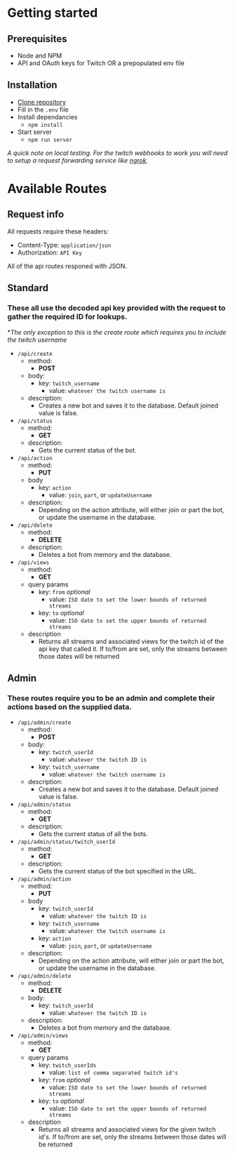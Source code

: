 # Getting started

  ## Prerequisites

  - Node and NPM
  - API and OAuth keys for Twitch OR a prepopulated env file

  ## Installation

  - [Clone repository](https://github.com/ClickPop/buffs-bot.git)
  - Fill in the `.env` file
  - Install dependancies 
    - `npm install`
  - Start server
    - `npm run server`

*A quick note on local testing. For the twitch webhooks to work you will need to setup a request forwarding service like [ngrok](https://ngrok.com/).*

# Available Routes

  ## Request info

  All requests require these headers:
  - Content-Type: `application/json`
  - Authorization: `API Key`

  All of the api routes responed with JSON.

  ## Standard
  ### These all use the decoded api key provided with the request to gather the required ID for lookups.
  **The only exception to this is the create route which requires you to include the twitch username*

  - `/api/create`
    - method: 
      - **POST**
    - body:
      - key: `twitch_username`
        - value: `whatever the twitch username is`
    - description: 
      - Creates a new bot and saves it to the database. Default joined value is false.
  - `/api/status`
    - method: 
      - **GET**
    - description: 
      - Gets the current status of the bot.
  - `/api/action`
    - method: 
      - **PUT**
    - body
      - key: `action`
        - value: `join`, `part`, or `updateUsername`
    - description: 
      - Depending on the action attribute, will either join or part the bot, or update the username in the database.
  - `/api/delete`
    - method: 
      - **DELETE**
    - description: 
      - Deletes a bot from memory and the database.
  - `/api/views`
    - method:
      - **GET**
    - query params
      - key: `from` *optional*
        - value: `ISO date to set the lower bounds of returned streams`
      - key: `to` *optional*
        - value: `ISO date to set the upper bounds of returned streams`
    - description
      - Returns all streams and associated views for the twitch id of the api key that called it. If to/from are set, only the streams between those dates will be returned

  ## Admin
  ### These routes require you to be an admin and complete their actions based on the supplied data.

  - `/api/admin/create`
    - method: 
      - **POST** 
    - body:
      - key: `twitch_userId`
        - value: `whatever the twitch ID is`
      - key: `twitch_username`
        - value: `whatever the twitch username is`
    - description: 
      - Creates a new bot and saves it to the database. Default joined value is false.
  - `/api/admin/status`
    - method: 
      - **GET**
    - description: 
      - Gets the current status of all the bots.
  - `/api/admin/status/twitch_userId`
    - method: 
      - **GET**
    - description: 
      - Gets the current status of the bot specified in the URL.
  - `/api/admin/action`
    - method: 
      - **PUT**
    - body
      - key: `twitch_userId`
        - value: `whatever the twitch ID is`
      - key: `twitch_username`
        - value: `whatever the twitch username is`
      - key: `action`
        - value: `join`, `part`, or `updateUsername`
    - description: 
      - Depending on the action attribute, will either join or part the bot, or update the username in the database.
  - `/api/admin/delete`
    - method: 
      - **DELETE**
    - body:
      - key: `twitch_userId`
        - value: `whatever the twitch ID is`
    - description: 
      - Deletes a bot from memory and the database.
  - `/api/admin/views`
    - method:
      - **GET**
    - query params
      - key: `twitch_userIds`
        - value: `list of comma separated twitch id's`
      - key: `from` *optional*
        - value: `ISO date to set the lower bounds of returned streams`
      - key: `to` *optional*
        - value: `ISO date to set the upper bounds of returned streams`
    - description
      - Returns all streams and associated views for the given twitch id's. If to/from are set, only the streams between those dates           will be returned
